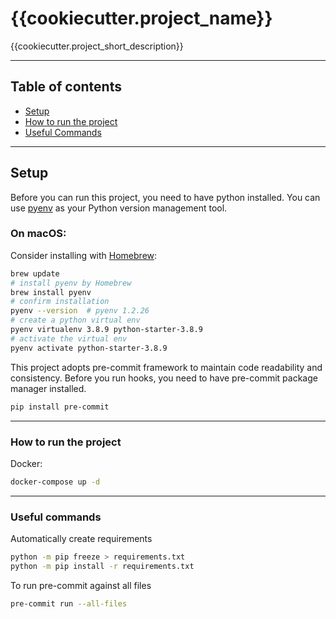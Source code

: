 # {{cookiecutter.project_name}}

{{cookiecutter.project_short_description}}

----
## Table of contents
- [Setup](#setup)
- [How to run the project](#run)
- [Useful Commands](#commands)

----
## Setup <a name="setup"></a>

Before you can run this project, you need to have python installed.
You can use [pyenv](https://github.com/pyenv/pyenv) as your Python version management tool.

### On macOS:
Consider installing with [Homebrew](https://docs.brew.sh/):
```bash
brew update
# install pyenv by Homebrew
brew install pyenv
# confirm installation
pyenv --version  # pyenv 1.2.26
# create a python virtual env
pyenv virtualenv 3.8.9 python-starter-3.8.9
# activate the virtual env
pyenv activate python-starter-3.8.9
```

This project adopts pre-commit framework to maintain code readability and consistency.
Before you run hooks, you need to have pre-commit package manager installed.

```bash
pip install pre-commit
```

----
### How to run the project <a name="run"></a>
Docker:
```bash
docker-compose up -d
```

----
### Useful commands  <a name="commands"></a>

Automatically create requirements
```bash
python -m pip freeze > requirements.txt
python -m pip install -r requirements.txt
```

To run pre-commit against all files
```bash
pre-commit run --all-files
```
